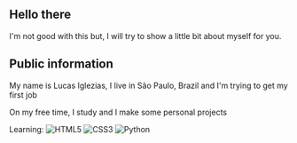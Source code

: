 <h2>Hello there</h2>
<p>I'm not good with this but, I will try to show a little bit about myself for you.</p>


<h2>Public information</h2>
<p>My name is Lucas Iglezias, I live in São Paulo, Brazil and I'm trying to get my first job<p>
<p>On my free time, I study and I make some personal projects<p>



Learning: <img alt="HTML5" src="https://img.shields.io/badge/html5-%23E34F26.svg?&style=for-the-badge&logo=html5&logoColor=white"/>
<img alt="CSS3" src="https://img.shields.io/badge/css3-%231572B6.svg?&style=for-the-badge&logo=css3&logoColor=white"/>
<img alt="Python" src="https://img.shields.io/badge/python-%2314354C.svg?&style=for-the-badge&logo=python&logoColor=white"/>
